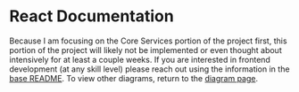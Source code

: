 # React Documentation
Because I am focusing on the Core Services portion of the project first, this portion of the project will likely not be implemented or even thought about intensively for at least a couple weeks. If you are interested in frontend development (at any skill level) please reach out using the information in the [base README](https://github.com/OWurst/PortfolioProject/tree/main#readme). To view other diagrams, return to the [diagram page](https://github.com/OWurst/PortfolioProject/tree/main/Diagrams#readme).
